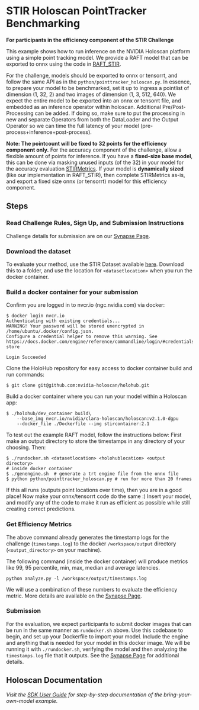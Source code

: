 # STIR Holoscan PointTracker Benchmarking

**For participants in the efficiency component of the STIR Challenge**

This example shows how to run inference on the NVIDIA Holoscan platform using a simple point tracking model. We provide a RAFT model that can be exported to onnx using the code in [RAFT_STIR](https://github.com/athaddius/RAFT_STIR).

For the challenge, models should be exported to onnx or tensorrt, and follow the same API as in the `python/pointtracker_holoscan.py`. In essence, to prepare your model to be benchmarked, set it up to ingress a pointlist of dimension (1, 32, 2) and two images of dimension (1, 3, 512, 640). We expect the entire model to be exported into an onnx or tensorrt file, and embedded as an inference operator within holoscan. Additional Pre/Post-Processing can be added. If doing so, make sure to put the processing in new and separate Operators from both the DataLoader and the Output Operator so we can time the full latency of your model (pre-process+inference+post-process).

**Note: The pointcount will be fixed to 32 points for the efficiency component only.** For the accuracy component of the challenge, allow a flexible amount of points for inference. 
If you have a **fixed-size base model**, this can be done via masking unused inputs (of the 32) in your model for the accuracy evaluation [STIRMetrics](https://github.com/athaddius/STIRMetrics). If your model is **dynamically sized** (like our implementation in RAFT_STIR), then complete STIRMetrics as-is, and export a fixed size onnx (or tensorrt) model for this efficiency component.


## Steps

### Read Challenge Rules, Sign Up, and Submission Instructions
Challenge details for submission are on our [Synapse Page](https://www.synapse.org/Synapse:syn54126082/wiki/626617).

### Download the dataset

To evaluate your method, use the STIR Dataset available [here](https://ieee-dataport.org/open-access/stir-surgical-tattoos-infrared). Download this to a folder, and use the location for `<datasetlocation>` when you run the docker container.


### Build a docker container for your submission

Confirm you are logged in to nvcr.io (ngc.nvidia.com) via docker:

```
$ docker login nvcr.io
Authenticating with existing credentials...
WARNING! Your password will be stored unencrypted in /home/ubuntu/.docker/config.json.
Configure a credential helper to remove this warning. See
https://docs.docker.com/engine/reference/commandline/login/#credentials-store

Login Succeeded
```

Clone the HoloHub repository for easy access to docker container build and run commands:

```
$ git clone git@github.com:nvidia-holoscan/holohub.git
```

Build a docker container where you can run your model within a Holoscan app:

```
$ ./holohub/dev_container build\
    --base_img nvcr.io/nvidia/clara-holoscan/holoscan:v2.1.0-dgpu 
    --docker_file ./Dockerfile --img stircontainer:2.1
```

To test out the example RAFT model, follow the instructions below:
First make an output directory to store the timestamps in any directory of your choosing. Then:
```
$ ./rundocker.sh <datasetlocation> <holohublocation> <output directory>
# inside docker container
$ ./genengine.sh  # generate a trt engine file from the onnx file
$ python python/pointtracker_holoscan.py # run for more than 20 frames
```
If this all runs (outputs point locations over time), then you are in a good place! Now make your onnx/tensorrt code do the same :)
Insert your model, and modify any of the code to make it run as efficient as possible while still creating correct predictions.



### Get Efficiency Metrics

The above command already generates the timestamp logs for the challenge (`timestamps.log`) to the docker `/workspace/output` directory (`<output_directory>` on your machine).

The following command (inside the docker container) will produce metrics like 99, 95
percentile, min, max, median and average latencies.

```
python analyze.py -l /workspace/output/timestamps.log 
```

We will use a combination of these numbers to evaluate the efficiency metric. More details are available on the [Synapse Page](https://www.synapse.org/Synapse:syn54126082/wiki/626617).

### Submission
For the evaluation, we expect participants to submit docker images that can be run in the same manner as `rundocker.sh` above. Use this codebase to begin, and set up your Dockerfile to import your model. Include the engine and anything that is needed for your model in this docker image. We will be running it with `./rundocker.sh`, verifying the model and then analyzing the `timestamps.log` file that it outputs. See the [Synapse Page](https://www.synapse.org/Synapse:syn54126082/wiki/626617) for additional details.

## Holoscan Documentation

*Visit the [SDK User Guide](https://docs.nvidia.com/holoscan/sdk-user-guide/examples/byom.html) for step-by-step documentation of the bring-your-own-model example.*
